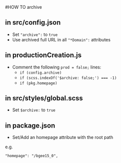 #HOW TO archive

## in src/config.json

- Set `"archive":` to `true`
- Use archived full URL in all `"*Domain":` attributes

## in productionCreation.js

- Comment the following `prod = false;` lines:
  - `if (config.archive)`
  - `if (scss.indexOf('$archive: false;') === -1)`
  - `if (pkg.homepage)`

## in src/styles/global.scss

- Set `$archive:` to `true`

## in package.json

- Set/Add an homepage attribute with the root path

e.g.

`"homepage": "/bgee15_0",`
